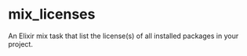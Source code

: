 # mix_licenses
An Elixir mix task that list the license(s) of all installed packages in your project.
